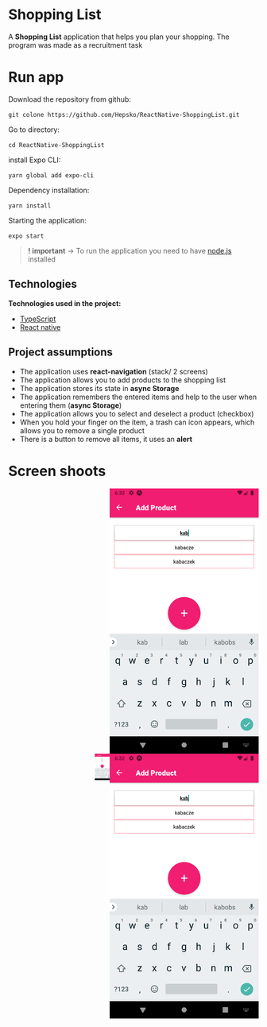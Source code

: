# Shopping List

A **Shopping List** application that helps you plan your shopping.  The program was made as a recruitment task


# Run app
Download the repository from github:
```
git colone https://github.com/Hepsko/ReactNative-ShoppingList.git
```  
Go to directory:
```  
cd ReactNative-ShoppingList
```  
install Expo CLI:
```
yarn global add expo-cli
```  
Dependency installation:
```
yarn install
```  
Starting the application:
```
expo start
```  
> **! important** -> To run the application you need to have [node.js](https://nodejs.org/en/) installed
## Technologies

**Technologies used in the project:**
* [TypeScript](https://www.typescriptlang.org)
* [React native](https://reactnative.dev)

## Project assumptions
* The application uses **react-navigation** (stack/ 2 screens)
*  The application allows you to add products to the shopping list
* The application stores its state in **async Storage**
* The application remembers the entered items and help to the user when entering them (**async Storage**)
* The application allows you to select and deselect a product (checkbox)
* When you hold your finger on the item, a trash can icon appears, which allows you to remove a single product
* There is a button to remove all items, it uses an **alert**


# Screen shoots
<img style="float: right;" width="300" src="https://github.com/Hepsko/ReactNative-ShoppingList/blob/main/app_screenshots/Screenshot_1.png">
<img style="float: right;" width="300" src="https://github.com/Hepsko/ReactNative-ShoppingList/blob/main/app_screenshots/Screenshot_1.png">
<img  style="float: right;" width="30" src="https://github.com/Hepsko/ReactNative-ShoppingList/blob/main/app_screenshots/Screenshot_1.png">

